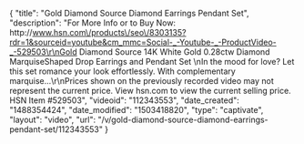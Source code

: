 {
    "title": "Gold   Diamond Source Diamond Earrings   Pendant Set",
    "description": "For More Info or to Buy Now: http:\/\/www.hsn.com\/products\/seo\/8303135?rdr=1&sourceid=youtube&cm_mmc=Social-_-Youtube-_-ProductVideo-_-529503\r\nGold   Diamond Source 14K White Gold 0.28ctw Diamond MarquiseShaped Drop Earrings and Pendant Set \nIn the mood for love? Let this set romance your look effortlessly. With complementary marquise...\r\nPrices shown on the previously recorded video may not represent the current price.  View hsn.com to view the current selling price. HSN Item #529503",
    "videoid": "112343553",
    "date_created": "1488354424",
    "date_modified": "1503418820",
    "type": "captivate",
    "layout": "video",
    "url": "\/v\/gold-diamond-source-diamond-earrings-pendant-set\/112343553"
}
